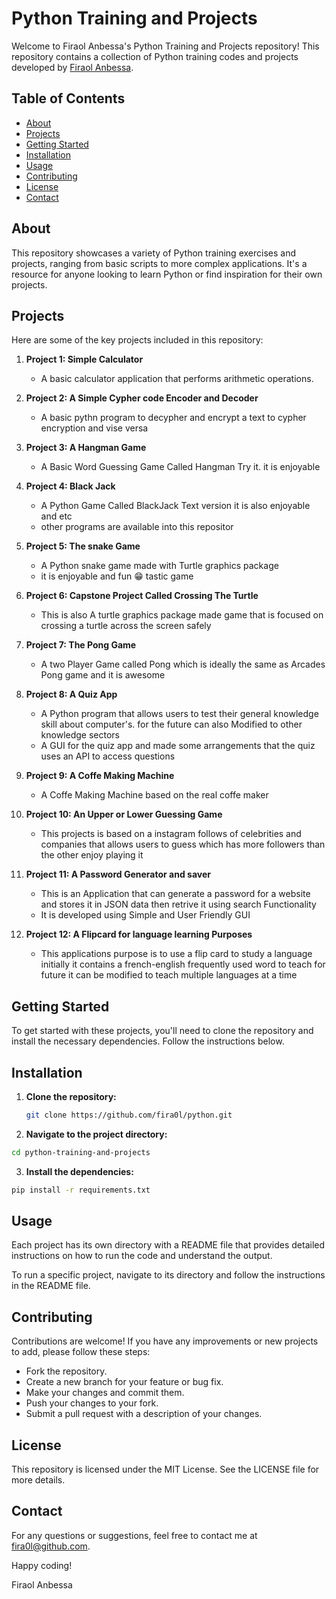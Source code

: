 # Python Training and Projects

Welcome to Firaol Anbessa's Python Training and Projects repository! This repository contains a collection of Python training codes and projects developed by [Firaol Anbessa](https://github.com/fira0l).

## Table of Contents

- [About](#about)
- [Projects](#projects)
- [Getting Started](#getting-started)
- [Installation](#installation)
- [Usage](#usage)
- [Contributing](#contributing)
- [License](#license)
- [Contact](#contact)

## About

This repository showcases a variety of Python training exercises and projects, ranging from basic scripts to more complex applications. It's a resource for anyone looking to learn Python or find inspiration for their own projects.

## Projects

Here are some of the key projects included in this repository:

1. **Project 1: Simple Calculator**
   - A basic calculator application that performs arithmetic operations.

2. **Project 2: A Simple Cypher code Encoder and Decoder**
   - A basic pythn program to decypher and encrypt a text to cypher encryption and vise versa

3. **Project 3: A Hangman Game**
   - A Basic Word Guessing Game Called Hangman Try it. it is enjoyable

4. **Project 4: Black Jack**
   - A Python Game Called BlackJack Text version it is also enjoyable and etc
   - other programs are available into this repositor
5. **Project 5: The snake Game** 
   - A Python snake game made with Turtle graphics package
   - it is enjoyable and fun 😁 tastic game
6. **Project 6: Capstone Project Called Crossing The Turtle**
   - This is also A turtle graphics package made game that is focused on crossing a turtle across the screen safely
7. **Project 7: The Pong Game**
   - A two Player Game called Pong which is ideally the same as Arcades Pong game and it is awesome
8. **Project 8: A Quiz App**
   - A Python program that allows users to test their general knowledge skill about computer's. for the future can also 
      Modified to other knowledge sectors
   - A GUI for the quiz app and made some arrangements that the quiz uses an API to access questions
9. **Project 9: A Coffe Making Machine**
   - A Coffe Making Machine based on the real coffe maker 
10. **Project 10: An Upper or Lower Guessing Game**
    - This projects is based on a instagram follows of celebrities and companies that allows users to guess which has more
       followers than the other enjoy playing it
11. **Project 11: A Password Generator and saver**
    - This is an Application that can generate a password for a website and stores it in JSON data then retrive it using 
      search Functionality
    - It is developed using Simple and User Friendly GUI 
12. **Project 12: A Flipcard for language learning Purposes**
    - This applications purpose is to use a flip card to study a language initially it contains a french-english frequently
     used word to teach for future it can be modified to teach multiple languages at a time



## Getting Started

To get started with these projects, you'll need to clone the repository and install the necessary dependencies. Follow the instructions below.

## Installation

1. **Clone the repository:**
   ```bash
   git clone https://github.com/fira0l/python.git
2. **Navigate to the project directory:**
```bash
cd python-training-and-projects
```
3. **Install the dependencies:**
```bash
pip install -r requirements.txt
```
## Usage
Each project has its own directory with a README file that provides detailed instructions on how to run the code and understand the output.

To run a specific project, navigate to its directory and follow the instructions in the README file.


## Contributing
Contributions are welcome! If you have any improvements or new projects to add, please follow these steps:

- Fork the repository.
- Create a new branch for your feature or bug fix.
- Make your changes and commit them.
- Push your changes to your fork.
- Submit a pull request with a description of your changes.

## License
This repository is licensed under the MIT License. See the LICENSE file for more details.

## Contact
For any questions or suggestions, feel free to contact me at fira0l@github.com.

Happy coding!

Firaol Anbessa
